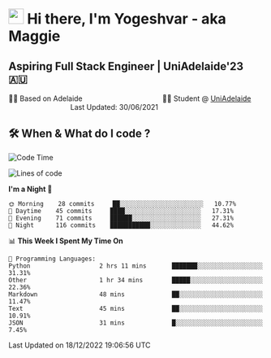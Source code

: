 <h1><img src="https://emojis.slackmojis.com/emojis/images/1531849430/4246/blob-sunglasses.gif?1531849430" width="30"/> Hi there, I'm Yogeshvar - aka Maggie</h1>

## Aspiring Full Stack Engineer | UniAdelaide'23 🇦🇺  
🏂🏻  Based on Adelaide &nbsp;&nbsp;&nbsp;&nbsp;&nbsp;&nbsp;&nbsp;&nbsp;&nbsp;&nbsp;&nbsp;&nbsp;&nbsp;&nbsp;&nbsp;&nbsp;&nbsp;&nbsp;&nbsp;&nbsp;&nbsp;&nbsp;&nbsp;&nbsp;&nbsp;&nbsp;&nbsp;&nbsp;&nbsp;&nbsp;&nbsp;&nbsp;&nbsp;&nbsp;&nbsp;&nbsp;&nbsp;&nbsp;&nbsp;👨‍💻 Student @ [UniAdelaide](https://www.adelaide.edu.au)   &nbsp;&nbsp;&nbsp;&nbsp;&nbsp;&nbsp;&nbsp;&nbsp;&nbsp;&nbsp;&nbsp;&nbsp;&nbsp;&nbsp;&nbsp;&nbsp;&nbsp;&nbsp;&nbsp;&nbsp;&nbsp;&nbsp;&nbsp;&nbsp;&nbsp;&nbsp;&nbsp;&nbsp;&nbsp;&nbsp;&nbsp;Last Updated: 30/06/2021

## 🛠 When & What do I code ?  

<!--START_SECTION:waka-->
![Code Time](http://img.shields.io/badge/Code%20Time-1%2C875%20hrs%201%20min-blue)

![Lines of code](https://img.shields.io/badge/From%20Hello%20World%20I%27ve%20Written-2%20Million%20lines%20of%20code-blue)

**I'm a Night 🦉** 

```text
🌞 Morning    28 commits     ██░░░░░░░░░░░░░░░░░░░░░░░   10.77% 
🌆 Daytime    45 commits     ████░░░░░░░░░░░░░░░░░░░░░   17.31% 
🌃 Evening    71 commits     ██████░░░░░░░░░░░░░░░░░░░   27.31% 
🌙 Night      116 commits    ███████████░░░░░░░░░░░░░░   44.62%

```


📊 **This Week I Spent My Time On** 

```text
💬 Programming Languages: 
Python                   2 hrs 11 mins       ███████░░░░░░░░░░░░░░░░░░   31.31% 
Other                    1 hr 34 mins        █████░░░░░░░░░░░░░░░░░░░░   22.36% 
Markdown                 48 mins             ██░░░░░░░░░░░░░░░░░░░░░░░   11.47% 
Text                     45 mins             ██░░░░░░░░░░░░░░░░░░░░░░░   10.91% 
JSON                     31 mins             █░░░░░░░░░░░░░░░░░░░░░░░░   7.45%

```


 Last Updated on 18/12/2022 19:06:56 UTC
<!--END_SECTION:waka-->

